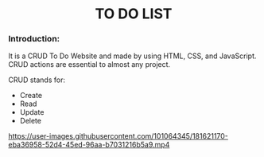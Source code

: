 <h1 align="center"> TO DO LIST </h1>
<h3> Introduction: </h3>
<p> It is a CRUD To Do Website and made by using HTML, CSS, and JavaScript. CRUD actions are essential to almost any project.  </p>

CRUD stands for:
- Create
- Read
- Update
- Delete 


https://user-images.githubusercontent.com/101064345/181621170-eba36958-52d4-45ed-96aa-b7031216b5a9.mp4

